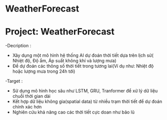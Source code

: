 # WeatherForecast
# Project: WeatherForecast
-Decription :
   + Xây dụng một mô hình hệ thống AI dự đoán thời tiết dựa trên lịch sử( Nhiệt độ, Độ ẩm, Áp suất không khí và lượng mưa)
   + Để dự đoán các thông số thời tiết trong tương lai(Ví dụ như: Nhiệt độ hoặc lượng mưa trong 24h tới)

-Target :
   + Sử dụng mô hình học sâu như LSTM, GRU, Tranformer để xử lý dữ liệu chuỗi thời gian dài
   + Kết hợp dữ liệu không gia(spatial data) từ nhiều trạm thời tiết để dự đoán chính xác hơn
   + Nghiên cứu khả năng cao các thời tiết cực doan như bão lũ
